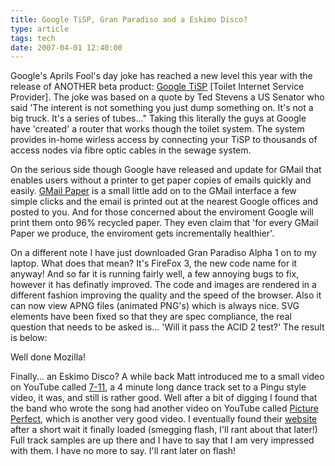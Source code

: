 ```yaml
---
title: Google TiSP, Gran Paradiso and a Eskimo Disco?
type: article
tags: tech
date: 2007-04-01 12:40:00
---
```


<p>Google's Aprils Fool's day joke has reached a new level this year with the release of ANOTHER beta product: <a href="http://www.google.com/tisp/" target="_blank">Google TiSP</a> [Toilet Internet Service Provider].  The joke was based on a quote by Ted Stevens a US Senator who said 'The interent is not something you just dump something on.  It's not a big truck.  It's a series of tubes..."  Taking this literally the guys at Google have 'created' a router that works though the toilet system.  The system provides in-home wirless access by connecting your TiSP to thousands of access nodes via fibre optic cables in the sewage system.</p> <p>On the serious side though Google have released and update for GMail that enables users without a printer to get paper copies of emails quickly and easily.  <a href="http://mail.google.com/mail/help/paper/more.htm" target="_blank">GMail Paper</a> is a small little add on to the GMail interface a few simple clicks and the email is printed out at the nearest Google offices and posted to you.  And for those concerned about the enviroment Google will print them onto 96% recycled paper.  They even claim that 'for every GMail Paper we produce, the enviroment gets incrementally healthier'.</p> <p>On a different note I have just downloaded Gran Paradiso Alpha 1 on to my laptop.  What does that mean?  It's FireFox 3, the new code name for it anyway!  And so far it is running fairly well, a few annoying bugs to fix, however it has definatly improved.  The code and images are rendered in a different fashion improving the quality and the speed of the browser.  Also it can now view APNG files (animated PNG's) which is always nice.  SVG elements have been fixed so that they are spec compliance, the real question that needs to be asked is... 'Will it pass the ACID 2 test?'  The result is below:</p> <p>Well done Mozilla!</p> <p>Finally... an Eskimo Disco?  A while back Matt introduced me to a small video on YouTube called <a href="https://www.youtube.com/watch?v=h7RcqRmBlIQ" target="_blank">7-11</a>, a 4 minute long dance track set to a Pingu style video, it was, and still is rather good.  Well after a bit of digging I found that the band who wrote the song had another video on YouTube called <a href="https://www.youtube.com/watch?v=z_IB-njwEGU" target="_blank">Picture Perfect</a>, which is another very good video.  I eventually found their <a href="http://www.eskimodisco.com/" target="_blank">website</a> after a short wait it finally loaded (smegging flash, I'll rant about that later!) Full track samples are up there and I have to say that I am very impressed with them.  I have no more to say.  I'll rant later on flash!</p>

